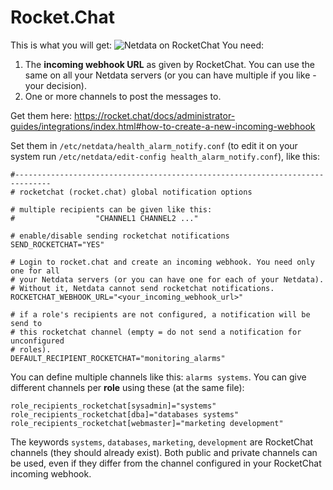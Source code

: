 <!--
title: "Rocket.Chat"
sidebar_label: "Rocket Chat"
custom_edit_url: https://github.com/netdata/netdata/edit/master/health/notifications/rocketchat/README.md
learn_status: "Published"
learn_topic_type: "References"
learn_rel_path: "References/Notification references"
learn_autogeneration_metadata: "{'part_of_cloud': False, 'part_of_agent': True}"
-->

# Rocket.Chat

This is what you will get:
![Netdata on RocketChat](https://i.imgur.com/Zu4t3j3.png)
You need:

1.  The **incoming webhook URL** as given by RocketChat. You can use the same on all your Netdata servers (or you can have multiple if you like - your decision).
2.  One or more channels to post the messages to.

Get them here: <https://rocket.chat/docs/administrator-guides/integrations/index.html#how-to-create-a-new-incoming-webhook>

Set them in `/etc/netdata/health_alarm_notify.conf` (to edit it on your system run `/etc/netdata/edit-config health_alarm_notify.conf`), like this:

```
#------------------------------------------------------------------------------
# rocketchat (rocket.chat) global notification options

# multiple recipients can be given like this:
#                  "CHANNEL1 CHANNEL2 ..."

# enable/disable sending rocketchat notifications
SEND_ROCKETCHAT="YES"

# Login to rocket.chat and create an incoming webhook. You need only one for all
# your Netdata servers (or you can have one for each of your Netdata).
# Without it, Netdata cannot send rocketchat notifications.
ROCKETCHAT_WEBHOOK_URL="<your_incoming_webhook_url>"

# if a role's recipients are not configured, a notification will be send to
# this rocketchat channel (empty = do not send a notification for unconfigured
# roles).
DEFAULT_RECIPIENT_ROCKETCHAT="monitoring_alarms"
```

You can define multiple channels like this: `alarms systems`.
You can give different channels per **role** using these (at the same file):

```
role_recipients_rocketchat[sysadmin]="systems"
role_recipients_rocketchat[dba]="databases systems"
role_recipients_rocketchat[webmaster]="marketing development"
```

The keywords `systems`, `databases`, `marketing`, `development` are RocketChat channels (they should already exist).
Both public and private channels can be used, even if they differ from the channel configured in your RocketChat incoming webhook.


